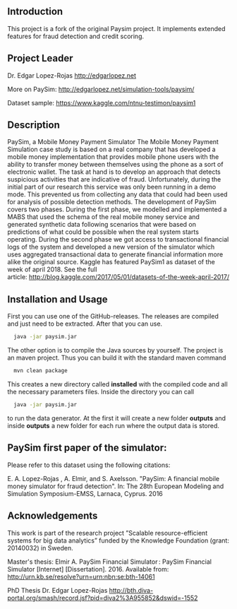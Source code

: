 
## Introduction

This project is a fork of the original Paysim project. It implements extended features for fraud detection and credit scoring.

## Project Leader

Dr. Edgar Lopez-Rojas
http://edgarlopez.net 

More on PaySim: http://edgarlopez.net/simulation-tools/paysim/

Dataset sample: https://www.kaggle.com/ntnu-testimon/paysim1

## Description

PaySim, a Mobile Money Payment Simulator The Mobile Money Payment Simulation case study is based on a real company that has developed a mobile money implementation that provides mobile phone users with the ability to transfer money between themselves using the phone as a sort of electronic wallet. The task at hand is to develop an approach that detects suspicious activities that are indicative of fraud. Unfortunately, during the initial part of our research this service was only been running in a demo mode. This prevented us from collecting any data that could had been used for analysis of possible detection methods. The development of PaySim covers two phases. During the first phase, we modelled and implemented a MABS that used the schema of the real mobile money service and generated synthetic data following scenarios that were based on predictions of what could be possible when the real system starts operating. During the second phase we got access to transactional financial logs of the system and developed a new version of the simulator which uses aggregated transactional data to generate financial information more alike the original source. Kaggle has featured PaySim1 as dataset of the week of april 2018. See the full article: http://blog.kaggle.com/2017/05/01/datasets-of-the-week-april-2017/ 

## Installation and Usage
First you can use one of the GitHub-releases. The releases are compiled and just need to be extracted. After that you can use.
```bash
  java -jar paysim.jar
 ```

The other option is to compile the Java sources by yourself. The project is an maven project. Thus you can build it with the standard maven command
```bash
  mvn clean package
```  
This creates a new directory called **installed** with the compiled code and all the necessary parameters files. Inside the directory you can call
```bash
  java -jar paysim.jar
 ```
to run the data generator. At the first it will create a new folder **outputs** and inside **outputs** a new folder for each run where the output data is stored. 

## PaySim first paper of the simulator:

Please refer to this dataset using the following citations:

E. A. Lopez-Rojas , A. Elmir, and S. Axelsson. "PaySim: A financial mobile money simulator for fraud detection". In: The 28th European Modeling and Simulation Symposium-EMSS, Larnaca, Cyprus. 2016


## Acknowledgements
This work is part of the research project ”Scalable resource-efficient systems for big data analytics” funded by the Knowledge Foundation (grant: 20140032) in Sweden.

Master's thesis: Elmir A. PaySim Financial Simulator : PaySim Financial Simulator [Internet] [Dissertation]. 2016. Available from: http://urn.kb.se/resolve?urn=urn:nbn:se:bth-14061

PhD Thesis Dr. Edgar Lopez-Rojas
http://bth.diva-portal.org/smash/record.jsf?pid=diva2%3A955852&dswid=-1552
